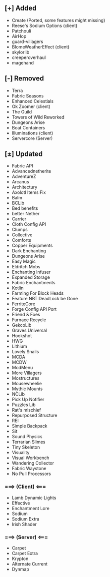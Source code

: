 ## [+] Added
- Create (Ported, some features might missing)
- Reese's Sodium Options (client)
- Patchouli
- AirHop
- guard-villagers
- BIomeWeatherEffect (client)
- skylorlib
- creeperoverhaul
- magehand

## [-] Removed
- Terra
- Fabric Seasons
- Enhanced Celestials
- Ok Zoomer (client)
- The Guild
- Towers of Wild Reworked
- Dungeons Arise
- Boat Containers
- Illuminations (client)
- Servercore (Server)

## [±] Updated
- Fabric API
- Advancednetherite
- AdventureZ
- Arcanus
- Architectury
- Axolotl Items Fix
- Balm
- BCLib
- Bed benefits
- better Nether
- Carrier
- Cloth Config API
- Clumps
- Collective
- Comforts
- Copper Equipments
- Dark Enchanting
- Dungeons Arise
- Easy Magic
- Eldritch Mobs
- Enchanting Infuser
- Expanded Storage
- Fabric Enchantments
- Kotlin
- Farming For Block Heads
- Feature NBT DeadLock be Gone
- FerriteCore
- Forge Config API Port
- Friend & Foes
- Furnace Recycle
- GekcoLib
- Graves Universal
- Hookshot
- HWG
- Lithium
- Lovely Snails
- MCDA
- MCDW
- ModMenu
- More Villagers
- Mostructures
- Mousewheelie
- Mythic Mounts
- NCLib
- Pick Up Notifier
- Puzzles Lib
- Rat's mischief
- Repurposed Structure
- REI
- Simple Backpack
- Sit
- Sound Physics
- Terrarian Slimes
- Tiny Skeleton
- Visuality
- Visual Workbench
- Wandering Collector
- Fabric Waystone
- No Pull Processors
### ===> (Client) <===
- Lamb Dynamic Lights
- Effective
- Enchantment Lore
- Sodium
- Sodium Extra
- Irish Shader
### ===> (Server) <===
- Carpet
- Carpet Extra
- Krypton
- Alternate Current
- Dynmap
